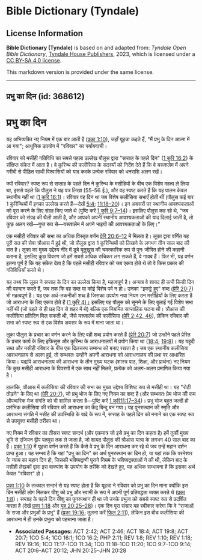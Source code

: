 # Bible Dictionary (Tyndale)

## License Information

**Bible Dictionary (Tyndale)** is based on and adapted from: _Tyndale Open Bible Dictionary_, [Tyndale House Publishers](https://tyndaleopenresources.com/), 2023, which is licensed under a [CC BY-SA 4.0 license](https://creativecommons.org/licenses/by-sa/4.0/legalcode.en).

This markdown version is provided under the same license.



--------------------------------

## प्रभु का दिन (id: 368612)

प्रभु का दिन
============

यह अभिव्यक्ति नए नियम में एक बार आती है ([प्रका 1:10](https://ref.ly/Rev1:10)), जहाँ यूहन्ना कहते हैं, "मैं प्रभु के दिन आत्मा में आ गया"; आधुनिक उपयोग में "रविवार" का पर्यायवाची।

रविवार को मसीही गतिविधि का सबसे पहला उल्लेख पौलुस द्वारा "सप्ताह के पहले दिन" ([1 कुरि 16:2](https://ref.ly/1Cor16:2)) के संक्षिप्त संकेत में आता है। वे कुरिन्थ की कलीसिया के सदस्यों को निर्देश देते हैं कि वे यरूशलेम में अपने गरीबी से पीड़ित साथी विश्वासियों को याद करके प्रत्येक रविवार को धनराशि अलग रखें।

क्यों रविवार? स्पष्ट रूप से सप्ताह के पहले दिन ने कुरिन्थ के मसीहियों के बीच एक विशेष महत्व ले लिया था, इससे पहले कि पौलुस ने यह पत्र लिखा (55–56 ई.), और वह स्पष्ट करते हैं कि यह पालन केवल स्थानीय नहीं था ([1 कुरि 16:1](https://ref.ly/1Cor16:1))। रविवार वह दिन था जब विशेष कलीसिया सभाएँ होती थीं (पौलुस कई बार 1 कुरिन्थियों में इनका उल्लेख करते हैं—देखें [5:4](https://ref.ly/1Cor5:4); [11:18–20](https://ref.ly/1Cor11:18-1Cor11:20))। इन अवसरों पर स्थानीय आवश्यकताओं को पूरा करने के लिए संग्रह किए जाते थे (पुष्टि करें [1 कुरि 9:7–14](https://ref.ly/1Cor9:7-1Cor9:14))। इसलिए पौलुस कह रहे थे, “जब रविवार को संग्रह की थैली आती है, और आपको अपनी स्थानीय आवश्यकताओं की याद दिलाई जाती है, तो कुछ अलग रखें—गुप्त रूप से—यरूशलेम में अपने भाइयों की आवश्यकताओं के लिए।”

एक मसीही रविवार की सभा का अधिक विस्तृत वर्णन [प्रेरि 20:6–12](https://ref.ly/Acts20:6-Acts20:12) में मिलता है। लूका द्वारा वर्णित यह पूरी रात की सेवा त्रौआस में हुई थी, जो पौलुस द्वारा 1 कुरिन्थियों को लिखने के लगभग तीन साल बाद की बात है। लूका का मुख्य उद्देश्य नींद में डूबे यूतुखुस की चमत्कारिक रूप से पुनः जीवित होने की कहानी बताना है, इसलिए कुछ विवरण जो हमें सबसे अधिक रुचिकर लग सकते हैं, वे गायब हैं। फिर भी, यह वर्णन इतना पूर्ण है कि यह संकेत देता है कि पहले मसीही रविवार को जब एकत्र होते थे तो वे किस प्रकार की गतिविधियाँ करते थे।

यह तथ्य कि लूका ने सप्ताह के दिन का उल्लेख किया है, महत्वपूर्ण है। अन्यत्र वे शायद ही कभी किसी दिन की पहचान करते हैं, जब तक कि वह सब्त या कोई विशेष पर्व न हो। उनका "इकट्ठे हुए" शब्द ([प्रेरि 20:7](https://ref.ly/Acts20:7)) भी महत्वपूर्ण है। यह एक अर्ध\-तकनीकी शब्द है जिसका उपयोग नया नियम उन मसीहियों के लिए करता है जो आराधना के लिए एकत्र होते हैं ([1 कुरि 4\)।](https://ref.ly/1Cor5:4) इसलिए यह पौलुस को सुनने के लिए बुलाई गई विशेष सभा नहीं थी (जो पहले से ही छह दिन से शहर में थे) बल्कि एक नियमित साप्ताहिक घटना थी। त्रौआस की कलीसिया प्रतिदिन मिल सकती थी, जैसे यरूशलेम की कलीसिया ([प्रेरि 2:42, 46](https://ref.ly/Acts2:42,Acts2:46)), लेकिन रविवार की सभा को स्पष्ट रूप से एक विशेष अवसर के रूप में माना जाता था।

लूका पौलुस के प्रचार का वर्णन करने के लिए वही शब्द प्रयोग करते हैं ([प्रेरि 20:7](https://ref.ly/Acts20:7)) जो उन्होंने पहले प्रेरित के प्रचार कार्य के लिए इफिसुस और कुरिन्थ के आराधनालयों में प्रयोग किया था ([18:4](https://ref.ly/Acts18:4); [19:8](https://ref.ly/Acts19:8))। यह यहूदी सब्त और मसीही रविवार के बीच एक दिलचस्प सम्बन्ध को बनाए रखता है। जब एक स्थानीय कलीसिया आराधनालय से अलग हुई, तो सम्भवतः उन्होंने अपनी आराधना को आराधनालय की प्रथा पर आधारित किया। यद्यपि आराधनालय की आराधना के तीन मुख्य घटक (शास्त्र पाठ, शिक्षा, और प्रार्थना) नए नियम कि कुछ मसीही आराधना के विवरणों में एक साथ नहीं मिलते, प्रत्येक को अलग\-अलग प्रमाणित किया गया है।

हालांकि, त्रौआस में कलीसिया की रविवार की सभा का मुख्य उद्देश्य विशिष्ट रूप से मसीही था। यह "रोटी तोड़ने" के लिए था ([प्रेरि 20:7](https://ref.ly/Acts20:7)), जो प्रभु भोज के लिए नए नियम का शब्द है (और सम्भवतः प्रेम भोज की कम औपचारिक मेज संगति को भी शामिल करता है—पुष्टि करें [1 कुरि11:17–34](https://ref.ly/1Cor11:17-1Cor11:34))। प्रभु भोज बहुत जल्दी ही प्रारंभिक कलीसिया की रविवार की आराधना का केंद्र बिन्दु बन गया। यह पुनरुत्थान की स्मृति और आराधना संगति में मसीह की उपस्थिति के वादे के रूप में, सप्ताह के पहले दिन को मनाने का एक स्पष्ट रूप से उपयुक्त मसीही तरीका था।

नए नियम में रविवार का तीसरा स्पष्ट सन्दर्भ (और एकमात्र जो इसे प्रभु का दिन कहता है) हमें तुर्की मुख्य भूमि से एजियन द्वीप पतमुस तक ले जाता है, जो शायद पौलुस की त्रौआस यात्रा के लगभग 40 साल बाद का है। [प्रका 1:10](https://ref.ly/Rev1:10) में यूहन्ना वर्णन करते हैं कि कैसे वे प्रभु के दिन आराधना कर रहे थे जब उन्हें महान दर्शन प्राप्त हुआ। यह सम्भव है कि यहां "प्रभु का दिन" का अर्थ पुनरुत्थान का दिन हो, या यहां तक कि परमेश्वर के न्याय का महान दिन हो, जिसकी भविष्यद्वाणी पुराने नियम के भविष्यद्वक्ताओं ने की थी, लेकिन बाद के मसीही लेखकों द्वारा इस वाक्यांश के उपयोग के तरीके को देखते हुए, यह अधिक सम्भावना है कि इसका अर्थ केवल "रविवार" हो।

[प्रका 1:10](https://ref.ly/Rev1:10) के तत्काल सन्दर्भ से यह स्पष्ट होता है कि यूहन्ना ने रविवार को प्रभु का दिन माना क्योंकि इस दिन मसीही लोग मिलकर यीशु को प्रभु और स्वामी के रूप में अपनी पूर्ण प्रतिबद्धता व्यक्त करते थे ([प्रका 1:8](https://ref.ly/Rev1:8))। सप्ताह के पहले दिन यीशु का पुनरुत्थान ही था जो उनके प्रभुत्व को सबसे स्पष्ट रूप से प्रदर्शित करता है (देखें [प्रका 1:18](https://ref.ly/Rev1:18) और [यूह 20:25–28](https://ref.ly/John20:25-John20:28))। एक दिन पूरा संसार यह स्वीकार करेगा कि वे "राजाओं के राजा और प्रभुओं के प्रभु" हैं ([प्रका 19:16](https://ref.ly/Rev19:16); तुलना करें [फिल 2:11](https://ref.ly/Phil2:11)), लेकिन इस बीच कलीसिया की आराधना में ही उनके प्रभुत्व को पहचाना जाता है।

* **Associated Passages:** ACT 2:42; ACT 2:46; ACT 18:4; ACT 19:8; ACT 20:7; 1CO 5:4; 1CO 16:1; 1CO 16:2; PHP 2:11; REV 1:8; REV 1:10; REV 1:18; REV 19:16; 1CO 11:17–1CO 11:34; 1CO 11:18–1CO 11:20; 1CO 9:7–1CO 9:14; ACT 20:6–ACT 20:12; JHN 20:25–JHN 20:28

